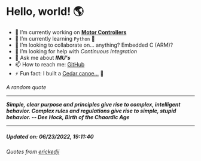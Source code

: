 # Hello, world! 🌎


- 🔧 I’m currently working on [**Motor Controllers**](https://github.com/kyleRhess/MicroMotor)
- 🌱 I’m currently learning `Python` **🐍**
- 👯 I’m looking to collaborate on... anything? Embedded C (ARM)?
- 🤔 I’m looking for help with *Continuous Integration*
- 💬 Ask me about ***IMU's***
- 📫 How to reach me: [GitHub](https://github.com/kyleRhess)
- ⚡ Fun fact: I built a [Cedar canoe...](https://kylerhess.github.io/canoe.html) 🛶

_A random quote_
___
***Simple, clear purpose and principles give rise to complex, intelligent
behavior. Complex rules and regulations give rise to simple, stupid
behavior.
-- Dee Hock, Birth of the Chaordic Age***
___
##### Updated on: 06/23/2022, 19:11:40
###### Quotes from [erickedji](https://gist.github.com/erickedji/68802)